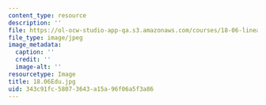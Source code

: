```yaml
---
content_type: resource
description: ''
file: https://ol-ocw-studio-app-qa.s3.amazonaws.com/courses/18-06-linear-algebra-spring-2010/343c91fc58073643a15a96f06a5f3a86_18.06Edu.jpg
file_type: image/jpeg
image_metadata:
  caption: ''
  credit: ''
  image-alt: ''
resourcetype: Image
title: 18.06Edu.jpg
uid: 343c91fc-5807-3643-a15a-96f06a5f3a86
---
```

